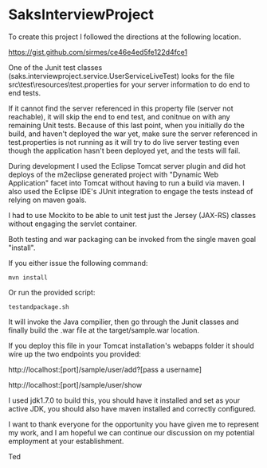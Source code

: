 # SaksInterviewProject

To create this project I followed the directions at the following location. 

https://gist.github.com/sirmes/ce46e4ed5fe122d4fce1

One of the Junit test classes (saks.interviewproject.service.UserServiceLiveTest) looks for the file src\test\resources\test.properties for your server information to do end to end tests. 

If it cannot find the server referenced in this property file (server not reachable), it will skip the end to end test, and conitnue on with any remaining Unit tests. 
Because of this last point, when you initially do the build, and haven't deployed the war yet, make sure the server referenced in test.properties is not running as it will 
try to do live server testing even though the application hasn't been deployed yet, and the tests will fail. 

During development I used the Eclipse Tomcat server plugin and did hot deploys of the m2eclipse generated project with "Dynamic Web Application" facet into Tomcat without having to run
a build via maven. I also used  the Eclipse IDE's JUnit integration to engage the tests instead of relying on maven goals. 

I had to use Mockito to be able to unit test just the Jersey (JAX-RS) classes without engaging the servlet container. 

Both testing and war packaging can be invoked from the single maven goal "install". 

If you either issue the following command:

	mvn install

Or run the provided script:

	testandpackage.sh 

It will invoke the Java compilier, then go through the Junit classes and finally build the .war file at the target/sample.war location. 

If you deploy this file in your Tomcat installation's webapps folder it should wire up the two endpoints you provided:

http://localhost:[port]/sample/user/add?[pass a username]

http://localhost:[port]/sample/user/show

I used jdk1.7.0 to build this, you should have it installed and set as your active JDK, you should also have maven installed and correctly configured. 

I want to thank everyone for the opportunity you have given me to represent my work, and I am hopeful we can continue our discussion on my potential employment at your establishment. 

Ted